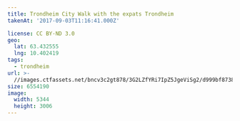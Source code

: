 ```yaml
---
title: Trondheim City Walk with the expats Trondheim
takenAt: '2017-09-03T11:16:41.000Z'

license: CC BY-ND 3.0
geo:
  lat: 63.432555
  lng: 10.402419
tags:
  - trondheim
url: >-
  //images.ctfassets.net/bncv3c2gt878/3G2LZfYRi7IpZ5JgeViSg2/d999bf873883e3d91eb740a4e4b339b6/trondheim-city-walk-with-the-expats-trondheim_37008686445_o
size: 6554190
image:
  width: 5344
  height: 3006
---
```

